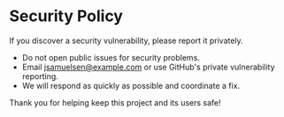# Security Policy

If you discover a security vulnerability, please report it privately.

- Do not open public issues for security problems.
- Email jsamuelsen@example.com or use GitHub's private vulnerability reporting.
- We will respond as quickly as possible and coordinate a fix.

Thank you for helping keep this project and its users safe!
